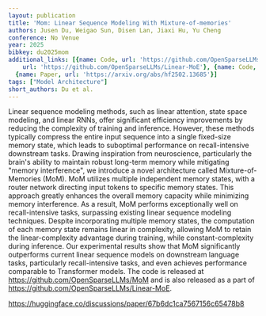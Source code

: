 ```yaml
---
layout: publication
title: 'Mom: Linear Sequence Modeling With Mixture-of-memories'
authors: Jusen Du, Weigao Sun, Disen Lan, Jiaxi Hu, Yu Cheng
conference: No Venue
year: 2025
bibkey: du2025mom
additional_links: [{name: Code, url: 'https://github.com/OpenSparseLLMs/MoM'}, {name: Code,
    url: 'https://github.com/OpenSparseLLMs/Linear-MoE'}, {name: Code, url: 'https://huggingface.co/discussions/paper/67b6dc1ca7567156c65478b8'},
  {name: Paper, url: 'https://arxiv.org/abs/hf2502.13685'}]
tags: ["Model Architecture"]
short_authors: Du et al.
---
```

Linear sequence modeling methods, such as linear attention, state space modeling, and linear RNNs, offer significant efficiency improvements by reducing the complexity of training and inference. However, these methods typically compress the entire input sequence into a single fixed-size memory state, which leads to suboptimal performance on recall-intensive downstream tasks. Drawing inspiration from neuroscience, particularly the brain's ability to maintain robust long-term memory while mitigating "memory interference", we introduce a novel architecture called Mixture-of-Memories (MoM). MoM utilizes multiple independent memory states, with a router network directing input tokens to specific memory states. This approach greatly enhances the overall memory capacity while minimizing memory interference. As a result, MoM performs exceptionally well on recall-intensive tasks, surpassing existing linear sequence modeling techniques. Despite incorporating multiple memory states, the computation of each memory state remains linear in complexity, allowing MoM to retain the linear-complexity advantage during training, while constant-complexity during inference. Our experimental results show that MoM significantly outperforms current linear sequence models on downstream language tasks, particularly recall-intensive tasks, and even achieves performance comparable to Transformer models. The code is released at https://github.com/OpenSparseLLMs/MoM and is also released as a part of https://github.com/OpenSparseLLMs/Linear-MoE.

https://huggingface.co/discussions/paper/67b6dc1ca7567156c65478b8
